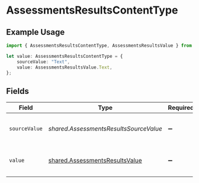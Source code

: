 # AssessmentsResultsContentType

## Example Usage

```typescript
import { AssessmentsResultsContentType, AssessmentsResultsValue } from "@stackone/stackone-client-ts/sdk/models/shared";

let value: AssessmentsResultsContentType = {
    sourceValue: "Text",
    value: AssessmentsResultsValue.Text,
};
```

## Fields

| Field                                                                                   | Type                                                                                    | Required                                                                                | Description                                                                             | Example                                                                                 |
| --------------------------------------------------------------------------------------- | --------------------------------------------------------------------------------------- | --------------------------------------------------------------------------------------- | --------------------------------------------------------------------------------------- | --------------------------------------------------------------------------------------- |
| `sourceValue`                                                                           | *shared.AssessmentsResultsSourceValue*                                                  | :heavy_minus_sign:                                                                      | The source value of the content type.                                                   | Text                                                                                    |
| `value`                                                                                 | [shared.AssessmentsResultsValue](../../../sdk/models/shared/assessmentsresultsvalue.md) | :heavy_minus_sign:                                                                      | The content type of the attachment.                                                     | text                                                                                    |